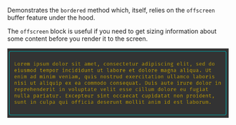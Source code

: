 Demonstrates the `bordered` method which, itself, relies on the `offscreen` buffer feature under the hood.

The `offscreen` block is useful if you need to get sizing information about some content before you render it to the
screen.

![Example screenshot](https://github.com/varabyte/media/raw/main/kotter/images/border-example.png)

